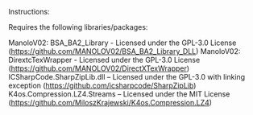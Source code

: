 Instructions:

Requires the following libraries/packages:

ManoloV02: BSA_BA2_Library - Licensed under the GPL-3.0 License (https://github.com/MANOLOV02/BSA_BA2_Library_DLL)
ManoloV02: DirextcTexWrapper - Licensed under the GPL-3.0 License (https://github.com/MANOLOV02/DirectXTexWrapper)
ICSharpCode.SharpZipLib.dll – Licensed under the GPL-3.0 with linking exception (https://github.com/icsharpcode/SharpZipLib)
K4os.Compression.LZ4.Streams – Licensed under the MIT License (https://github.com/MiloszKrajewski/K4os.Compression.LZ4)
